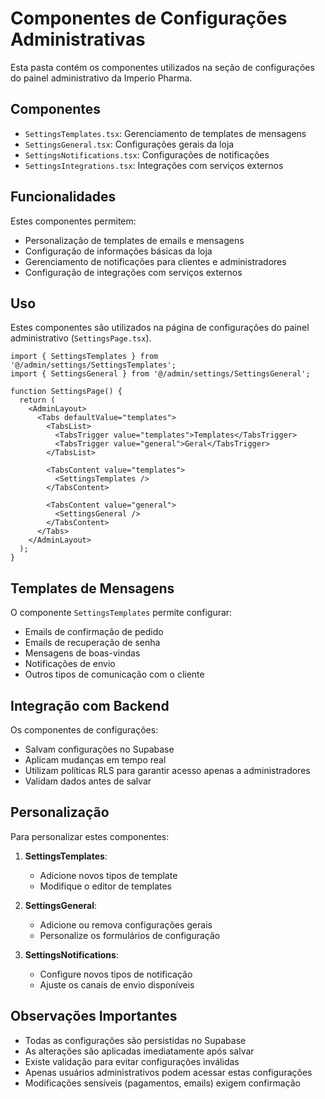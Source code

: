 
# Componentes de Configurações Administrativas

Esta pasta contém os componentes utilizados na seção de configurações do painel administrativo da Imperio Pharma.

## Componentes

- `SettingsTemplates.tsx`: Gerenciamento de templates de mensagens
- `SettingsGeneral.tsx`: Configurações gerais da loja
- `SettingsNotifications.tsx`: Configurações de notificações
- `SettingsIntegrations.tsx`: Integrações com serviços externos

## Funcionalidades

Estes componentes permitem:
- Personalização de templates de emails e mensagens
- Configuração de informações básicas da loja
- Gerenciamento de notificações para clientes e administradores
- Configuração de integrações com serviços externos

## Uso

Estes componentes são utilizados na página de configurações do painel administrativo (`SettingsPage.tsx`).

```tsx
import { SettingsTemplates } from '@/admin/settings/SettingsTemplates';
import { SettingsGeneral } from '@/admin/settings/SettingsGeneral';

function SettingsPage() {
  return (
    <AdminLayout>
      <Tabs defaultValue="templates">
        <TabsList>
          <TabsTrigger value="templates">Templates</TabsTrigger>
          <TabsTrigger value="general">Geral</TabsTrigger>
        </TabsList>
        
        <TabsContent value="templates">
          <SettingsTemplates />
        </TabsContent>
        
        <TabsContent value="general">
          <SettingsGeneral />
        </TabsContent>
      </Tabs>
    </AdminLayout>
  );
}
```

## Templates de Mensagens

O componente `SettingsTemplates` permite configurar:
- Emails de confirmação de pedido
- Emails de recuperação de senha
- Mensagens de boas-vindas
- Notificações de envio
- Outros tipos de comunicação com o cliente

## Integração com Backend

Os componentes de configurações:
- Salvam configurações no Supabase
- Aplicam mudanças em tempo real
- Utilizam políticas RLS para garantir acesso apenas a administradores
- Validam dados antes de salvar

## Personalização

Para personalizar estes componentes:

1. **SettingsTemplates**: 
   - Adicione novos tipos de template
   - Modifique o editor de templates

2. **SettingsGeneral**: 
   - Adicione ou remova configurações gerais
   - Personalize os formulários de configuração

3. **SettingsNotifications**: 
   - Configure novos tipos de notificação
   - Ajuste os canais de envio disponíveis

## Observações Importantes

- Todas as configurações são persistidas no Supabase
- As alterações são aplicadas imediatamente após salvar
- Existe validação para evitar configurações inválidas
- Apenas usuários administrativos podem acessar estas configurações
- Modificações sensíveis (pagamentos, emails) exigem confirmação
